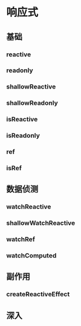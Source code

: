 # 响应式

## 基础

### reactive
### readonly
### shallowReactive
### shallowReadonly
### isReactive
### isReadonly

### ref
### isRef

## 数据侦测

### watchReactive
### shallowWatchReactive
### watchRef
### watchComputed

## 副作用

### createReactiveEffect

## 深入